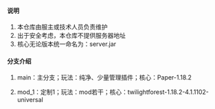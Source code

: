 #### 说明

1. 本仓库由服主或技术人员负责维护
2. 出于安全考虑，本仓库不提供服务器地址
3. 核心无论版本统一命名为：server.jar

#### 分支介绍

1. main：主分支；玩法：纯净、少量管理插件；核心：Paper-1.18.2

2. mod_1：定制1；玩法：mod若干；核心：twilightforest-1.18.2-4.1.1102-universal
